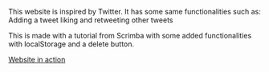 This website is inspired by Twitter. It has some same functionalities such as:
Adding a tweet
liking and retweeting other tweets

This is made with a tutorial from Scrimba with some added functionalities with localStorage and a delete button.

[Website in action](https://kakezustwimba.netlify.app/)
